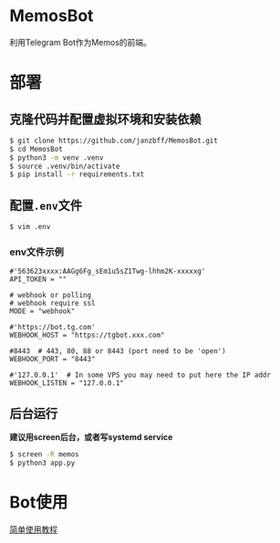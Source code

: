 # MemosBot
利用Telegram Bot作为Memos的前端。

# 部署
## 克隆代码并配置虚拟环境和安装依赖
```bash
$ git clone https://github.com/janzbff/MemosBot.git
$ cd MemosBot
$ python3 -m venv .venv
$ source .venv/bin/activate
$ pip install -r requirements.txt
```

## 配置`.env`文件
```bash
$ vim .env
```
### env文件示例
```
#'563623xxxx:AAGg6Fg_sEm1u5sZ1Twg-lhhm2K-xxxxxg'
API_TOKEN = "" 

# webhook or polling 
# webhook require ssl
MODE = "webhook"

#'https://bot.tg.com'
WEBHOOK_HOST = "https://tgbot.xxx.com"

#8443  # 443, 80, 88 or 8443 (port need to be 'open')
WEBHOOK_PORT = "8443"

#'127.0.0.1'  # In some VPS you may need to put here the IP addr
WEBHOOK_LISTEN = "127.0.0.1"    
```

## 后台运行
**建议用screen后台，或者写systemd service**
```bash
$ screen -R memos
$ python3 app.py
```

# Bot使用
[简单使用教程](https://telegra.ph/Memos-Bot%E7%AE%80%E5%8D%95%E4%BD%BF%E7%94%A8%E6%95%99%E7%A8%8B-03-14)